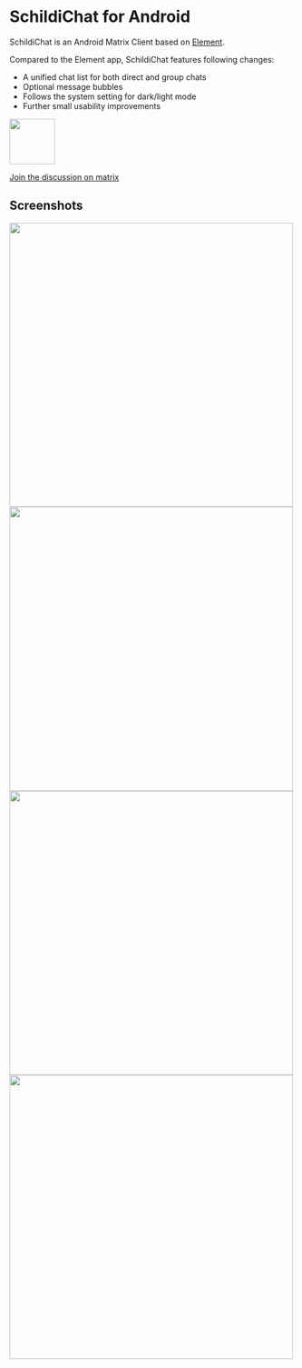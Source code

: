 # SchildiChat for Android

SchildiChat is an Android Matrix Client based on [Element](https://github.com/vector-im/riotX-android).

Compared to the Element app, SchildiChat features following changes:
- A unified chat list for both direct and group chats
- Optional message bubbles
- Follows the system setting for dark/light mode
- Further small usability improvements

<a href="https://f-droid.org/packages/de.spiritcroc.riotx/" alt="Get it on F-Droid" target="_blank"><img src="https://fdroid.gitlab.io/artwork/badge/get-it-on.png" height="80">

<a href="https://matrix.to/#/#schildichat-android:matrix.org" target="_blank">Join the discussion on matrix</a>

## Screenshots

<img src="https://raw.githubusercontent.com/SpiritCroc/SchildiChat-android/sc/fastlane/metadata/android/en-US/images/phoneScreenshots/1_en-US.png" height="500"/> <img src="https://raw.githubusercontent.com/SpiritCroc/SchildiChat-android/sc/fastlane/metadata/android/en-US/images/phoneScreenshots/2_en-US.png" height="500"/> <img src="https://raw.githubusercontent.com/SpiritCroc/SchildiChat-android/sc/fastlane/metadata/android/en-US/images/phoneScreenshots/3_en-US.png" height="500"/> <img src="https://raw.githubusercontent.com/SpiritCroc/SchildiChat-android/sc/fastlane/metadata/android/en-US/images/phoneScreenshots/4_en-US.png" height="500"/>
